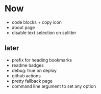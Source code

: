 # Now
- code blocks + copy icon
- about page
- disable text selection on splitter

## later
- prefix for heading bookmarks
- readme badges
- debug: true on deploy
- github actions
- pretty fallback page
- command line argument to set any option
